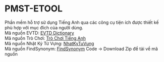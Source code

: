 # PMST-ETOOL
Phần mềm hỗ trợ sử dụng Tiếng Anh qua các công cụ tiện ích được thiết kế phù hợp với mục đích của người dùng. <br>
Mã nguồn EVTD: <a href="https://github.com/ghelix2004/EVTD-Page" target="_blank">EVTD Dictionary</a> <br>
Mã nguồn Trò Chơi: <a href="https://github.com/ghelix2004/Game-With-English" target="_blank">Trò Chơi Tiếng Anh</a> <br> 
Mã nguồn Nhật Ký Từ Vựng: <a href="https://github.com/ghelix2004/nhatkytuvung" target="_blank">NhatKyTuVung</a> <br>
Mã nguồn FindSynonym: <a href="https://github.com/ghelix2004/findsynonym" target="_blank">FindSynonym</a>
Code -> Download Zip để tải về mã nguồn
